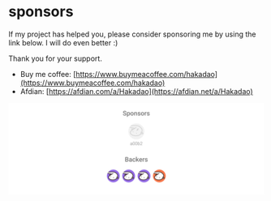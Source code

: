 # sponsors

If my project has helped you, please consider sponsoring me by using the link below. I will do even better :)

Thank you for your support.

- Buy me coffee: [https://www.buymeacoffee.com/hakadao](https://www.buymeacoffee.com/hakadao)
- Afdian: [https://afdian.com/a/Hakadao](https://afdian.net/a/Hakadao)

[![sponsors](/sponsorkit/sponsors.svg)](https://afdian.net/a/Hakadao?tab=sponsor)
